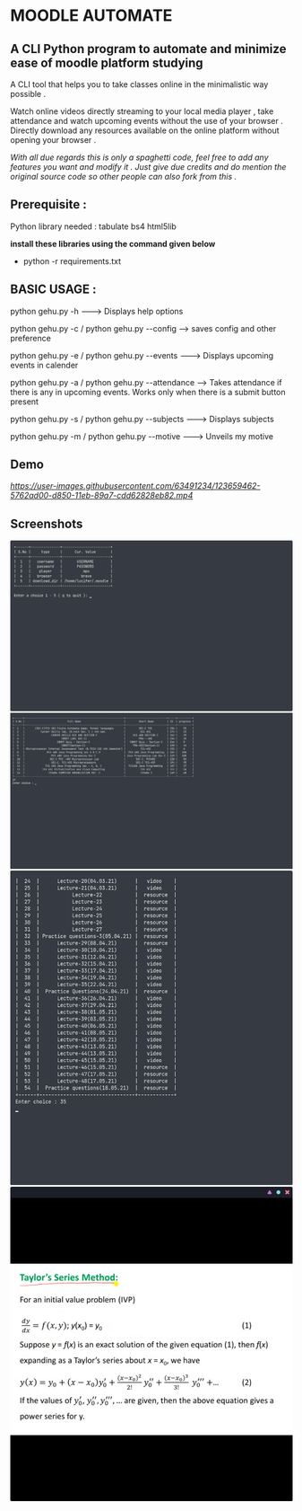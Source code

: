 # MOODLE AUTOMATE

## A CLI Python program to automate and minimize ease of moodle platform studying 

A CLI tool that helps you to take classes online in the minimalistic way possible . 

Watch online videos directly streaming to your local media player , take attendance and watch upcoming events without the use of your browser .
Directly download any resources available on the online platform without opening your browser .

*With all due regards this is only a spaghetti code, feel free to add any features you want and modify it . Just give due credits and do mention the original source code so other people can also fork from this .*

## Prerequisite :

Python library needed :
tabulate 
bs4
html5lib

**install these libraries using the command given below**
- python -r requirements.txt

## BASIC USAGE :

python gehu.py -h ---> Displays help options

python gehu.py -c / python gehu.py --config  --> saves config and other preference

python gehu.py -e / python gehu.py --events ---> Displays upcoming events in calender 

python gehu.py -a / python gehu.py --attendance --> Takes attendance if there is any in upcoming events. Works only when there is a submit button present

python gehu.py -s / python gehu.py --subjects ---> Displays subjects 

python gehu.py -m / python gehu.py --motive ---> Unveils my motive 

## Demo
*https://user-images.githubusercontent.com/63491234/123659462-5762ad00-d850-11eb-89a7-cdd62828eb82.mp4*

## Screenshots
![Config](Screenshots/config.png)
![Subjects](Screenshots/subjects.png)
![Topics](Screenshots/topics.png)
![Mpv-spawned](Screenshots/mpv.png)
